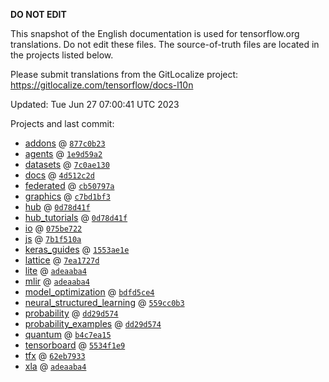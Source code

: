 __DO NOT EDIT__

This snapshot of the English documentation is used for tensorflow.org
translations. Do not edit these files. The source-of-truth files are located in
the projects listed below.

Please submit translations from the GitLocalize project: https://gitlocalize.com/tensorflow/docs-l10n

Updated: Tue Jun 27 07:00:41 UTC 2023

Projects and last commit:

- [addons](https://github.com/tensorflow/addons/tree/master/docs) @ <a href='https://github.com/tensorflow/addons/commit/877c0b239a844388c5983eb6109e08885fdc26b4'><code>877c0b23</code></a>
- [agents](https://github.com/tensorflow/agents/tree/master/docs) @ <a href='https://github.com/tensorflow/agents/commit/1e9d59a2c2f30bbb7697abd5e91f603a6452bdff'><code>1e9d59a2</code></a>
- [datasets](https://github.com/tensorflow/datasets/tree/master/docs) @ <a href='https://github.com/tensorflow/datasets/commit/7c0ae130c343c036fc42770de521a0895b85b5c4'><code>7c0ae130</code></a>
- [docs](https://github.com/tensorflow/docs/tree/master/site/en) @ <a href='https://github.com/tensorflow/docs/commit/4d512c2d7c40d69fcb842978aeaa136e19abe2bb'><code>4d512c2d</code></a>
- [federated](https://github.com/tensorflow/federated/tree/main/docs) @ <a href='https://github.com/tensorflow/federated/commit/cb50797a9ed27439e68074f8cb17c5c9c554f75f'><code>cb50797a</code></a>
- [graphics](https://github.com/tensorflow/graphics/tree/master/tensorflow_graphics/g3doc) @ <a href='https://github.com/tensorflow/graphics/commit/c7bd1bf35afb9f20c73404773d3ad9c989f947b0'><code>c7bd1bf3</code></a>
- [hub](https://github.com/tensorflow/hub/tree/master/docs) @ <a href='https://github.com/tensorflow/hub/commit/0d78d41f111dcd5b6f770d376088aaf60dedc29c'><code>0d78d41f</code></a>
- [hub_tutorials](https://github.com/tensorflow/hub/tree/master/examples/colab) @ <a href='https://github.com/tensorflow/hub/commit/0d78d41f111dcd5b6f770d376088aaf60dedc29c'><code>0d78d41f</code></a>
- [io](https://github.com/tensorflow/io/tree/master/docs) @ <a href='https://github.com/tensorflow/io/commit/075be7222dfd234c902aeb31e2e0a44a8db49c00'><code>075be722</code></a>
- [js](https://github.com/tensorflow/tfjs-website/tree/master/docs) @ <a href='https://github.com/tensorflow/tfjs-website/commit/7b1f510a18c1284393c9753f589d02966a796894'><code>7b1f510a</code></a>
- [keras_guides](https://github.com/tensorflow/docs/tree/snapshot-keras/site/en/guide/keras) @ <a href='https://github.com/tensorflow/docs/commit/1553ae1e4a149be71703e2ee60173b3d1e0e8c00'><code>1553ae1e</code></a>
- [lattice](https://github.com/tensorflow/lattice/tree/master/docs) @ <a href='https://github.com/tensorflow/lattice/commit/7ea1727de1e0309eb324296bc445e0bf5c5c6d74'><code>7ea1727d</code></a>
- [lite](https://github.com/tensorflow/tensorflow/tree/master/tensorflow/lite/g3doc) @ <a href='https://github.com/tensorflow/tensorflow/commit/adeaaba4a0010ead6f9b3ee92a7688e93489c6b7'><code>adeaaba4</code></a>
- [mlir](https://github.com/tensorflow/tensorflow/tree/master/tensorflow/compiler/mlir/g3doc) @ <a href='https://github.com/tensorflow/tensorflow/commit/adeaaba4a0010ead6f9b3ee92a7688e93489c6b7'><code>adeaaba4</code></a>
- [model_optimization](https://github.com/tensorflow/model-optimization/tree/master/tensorflow_model_optimization/g3doc) @ <a href='https://github.com/tensorflow/model-optimization/commit/bdfd5ce4e30072f2da5798375974af640789780b'><code>bdfd5ce4</code></a>
- [neural_structured_learning](https://github.com/tensorflow/neural-structured-learning/tree/master/g3doc) @ <a href='https://github.com/tensorflow/neural-structured-learning/commit/559cc0b39fec933cbd1e7fff9d457ce07733a044'><code>559cc0b3</code></a>
- [probability](https://github.com/tensorflow/probability/tree/main/tensorflow_probability/g3doc) @ <a href='https://github.com/tensorflow/probability/commit/dd29d57402c27883360c91aac7069504502b8bfa'><code>dd29d574</code></a>
- [probability_examples](https://github.com/tensorflow/probability/tree/main/tensorflow_probability/examples/jupyter_notebooks) @ <a href='https://github.com/tensorflow/probability/commit/dd29d57402c27883360c91aac7069504502b8bfa'><code>dd29d574</code></a>
- [quantum](https://github.com/tensorflow/quantum/tree/master/docs) @ <a href='https://github.com/tensorflow/quantum/commit/b4c7ea151275cb75bd75e5c2d35f36abf8679fd8'><code>b4c7ea15</code></a>
- [tensorboard](https://github.com/tensorflow/tensorboard/tree/master/docs) @ <a href='https://github.com/tensorflow/tensorboard/commit/5534f1e9a91310e15fc151b47f4a2ee0918b956c'><code>5534f1e9</code></a>
- [tfx](https://github.com/tensorflow/tfx/tree/master/docs) @ <a href='https://github.com/tensorflow/tfx/commit/62eb79330ecfdd1a1207c9a18b3ab3edb6cfab55'><code>62eb7933</code></a>
- [xla](https://github.com/tensorflow/tensorflow/tree/master/tensorflow/compiler/xla/g3doc) @ <a href='https://github.com/tensorflow/tensorflow/commit/adeaaba4a0010ead6f9b3ee92a7688e93489c6b7'><code>adeaaba4</code></a>

